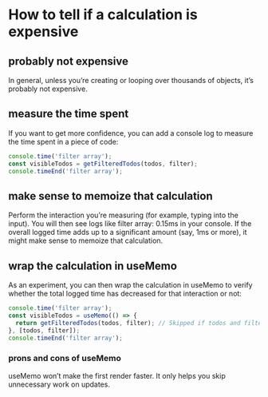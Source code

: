# How to tell if a calculation is expensive

## probably not expensive
In general, unless you’re creating or looping over thousands of objects, it’s probably not expensive.

## measure the time spent
If you want to get more confidence, you can add a console log to measure the time spent in a piece of code:
```js
console.time('filter array');
const visibleTodos = getFilteredTodos(todos, filter);
console.timeEnd('filter array');
```
## make sense to memoize that calculation
Perform the interaction you’re measuring (for example, typing into the input). You will then see logs like filter array: 0.15ms in your console. If the overall logged time adds up to a significant amount (say, 1ms or more), it might make sense to memoize that calculation. 

## wrap the calculation in useMemo
As an experiment, you can then wrap the calculation in useMemo to verify whether the total logged time has decreased for that interaction or not:
```js
console.time('filter array');
const visibleTodos = useMemo(() => {
  return getFilteredTodos(todos, filter); // Skipped if todos and filter haven't changed
}, [todos, filter]);
console.timeEnd('filter array');
```
### prons and cons of useMemo
useMemo won’t make the first render faster. It only helps you skip unnecessary work on updates.